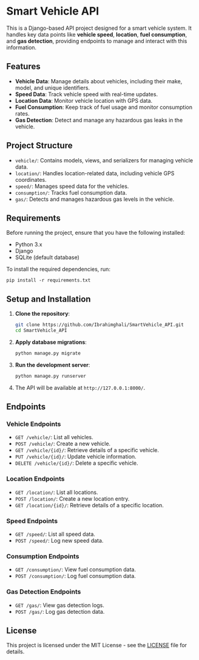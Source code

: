 # Smart Vehicle API

This is a Django-based API project designed for a smart vehicle system. It handles key data points like **vehicle speed**, **location**, **fuel consumption**, and **gas detection**, providing endpoints to manage and interact with this information.

## Features

- **Vehicle Data**: Manage details about vehicles, including their make, model, and unique identifiers.
- **Speed Data**: Track vehicle speed with real-time updates.
- **Location Data**: Monitor vehicle location with GPS data.
- **Fuel Consumption**: Keep track of fuel usage and monitor consumption rates.
- **Gas Detection**: Detect and manage any hazardous gas leaks in the vehicle.

## Project Structure

- `vehicle/`: Contains models, views, and serializers for managing vehicle data.
- `location/`: Handles location-related data, including vehicle GPS coordinates.
- `speed/`: Manages speed data for the vehicles.
- `consumption/`: Tracks fuel consumption data.
- `gas/`: Detects and manages hazardous gas levels in the vehicle.

## Requirements

Before running the project, ensure that you have the following installed:

- Python 3.x
- Django
- SQLite (default database)

To install the required dependencies, run:

```
pip install -r requirements.txt
```

## Setup and Installation

1. **Clone the repository**:

   ```bash
   git clone https://github.com/Ibrahimghali/SmartVehicle_API.git
   cd SmartVehicle_API
   ```

2. **Apply database migrations**:

   ```bash
   python manage.py migrate
   ```

3. **Run the development server**:

   ```bash
   python manage.py runserver
   ```

4. The API will be available at `http://127.0.0.1:8000/`.

## Endpoints

### Vehicle Endpoints
- `GET /vehicle/`: List all vehicles.
- `POST /vehicle/`: Create a new vehicle.
- `GET /vehicle/{id}/`: Retrieve details of a specific vehicle.
- `PUT /vehicle/{id}/`: Update vehicle information.
- `DELETE /vehicle/{id}/`: Delete a specific vehicle.

### Location Endpoints
- `GET /location/`: List all locations.
- `POST /location/`: Create a new location entry.
- `GET /location/{id}/`: Retrieve details of a specific location.

### Speed Endpoints
- `GET /speed/`: List all speed data.
- `POST /speed/`: Log new speed data.

### Consumption Endpoints
- `GET /consumption/`: View fuel consumption data.
- `POST /consumption/`: Log fuel consumption data.

### Gas Detection Endpoints
- `GET /gas/`: View gas detection logs.
- `POST /gas/`: Log gas detection data.


## License

This project is licensed under the MIT License - see the [LICENSE](LICENSE) file for details.